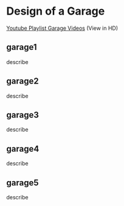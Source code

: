 # Design of a Garage

[Youtube Playlist Garage Videos](https://www.youtube.com/playlist?list=PL5dxAmCmjv_5YwR86D1JGRDvintJYDXFM) (View in HD)

## garage1

describe

## garage2

describe

## garage3

describe

## garage4

describe

## garage5

describe

